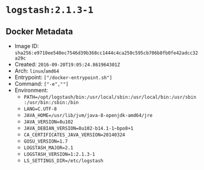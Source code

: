 # `logstash:2.1.3-1`

## Docker Metadata

- Image ID: `sha256:e9710ee540ec7546d39b368cc1444c4ca250c595cb706b8fb0fe42adcc32a29c`
- Created: `2016-09-20T19:05:24.861964301Z`
- Arch: `linux`/`amd64`
- Entrypoint: `["/docker-entrypoint.sh"]`
- Command: `["-e",""]`
- Environment:
  - `PATH=/opt/logstash/bin:/usr/local/sbin:/usr/local/bin:/usr/sbin:/usr/bin:/sbin:/bin`
  - `LANG=C.UTF-8`
  - `JAVA_HOME=/usr/lib/jvm/java-8-openjdk-amd64/jre`
  - `JAVA_VERSION=8u102`
  - `JAVA_DEBIAN_VERSION=8u102-b14.1-1~bpo8+1`
  - `CA_CERTIFICATES_JAVA_VERSION=20140324`
  - `GOSU_VERSION=1.7`
  - `LOGSTASH_MAJOR=2.1`
  - `LOGSTASH_VERSION=1:2.1.3-1`
  - `LS_SETTINGS_DIR=/etc/logstash`
